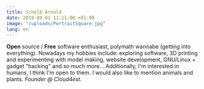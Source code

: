 ```yaml
---
title: Schelb Arnold
date: 2018-09-01 11:11:00 +01:00
image: "/uploads/PortraitSquare.jpg"
lang: en
---
```


__Open__ source / __Free__ software enthusiast, polymath wannabe (getting into everything). Nowadays my hobbies include: exploring software, 3D printing and experimenting with model making, website development, GNU/Linux + gadget "hacking" and so much more... Additionally, I'm interested in humans, I think I'm open to them. I would also like to mention animals and plants. _Founder @ Cloud4est_.

